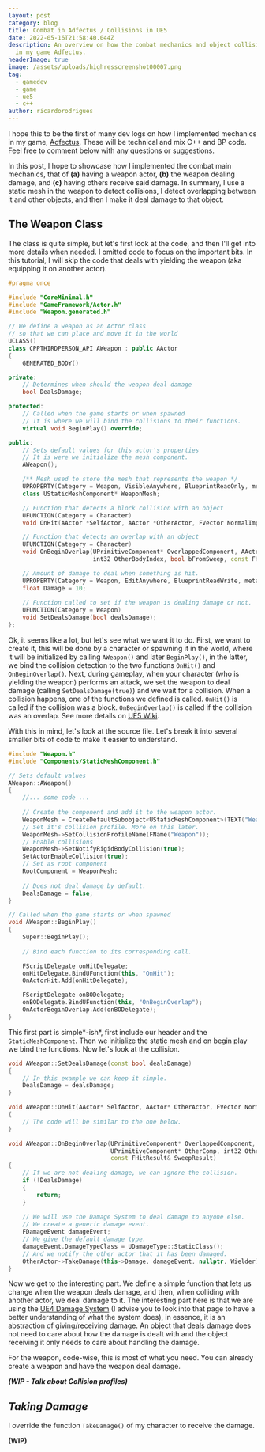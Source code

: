 ```yaml
---
layout: post
category: blog
title: Combat in Adfectus / Collisions in UE5
date: 2022-05-16T21:58:40.044Z
description: An overview on how the combat mechanics and object collisions work
  in my game Adfectus.
headerImage: true
image: /assets/uploads/highresscreenshot00007.png
tag:
  - gamedev
  - game
  - ue5
  - c++
author: ricardorodrigues
---
```

I hope this to be the first of many dev logs on how I implemented mechanics in my game, [Adfectus](<{{ site.url }}/projects/2021-07-27-adfectus/>). These will be technical and mix C++ and BP code. Feel free to comment below with any questions or suggestions.

In this post, I hope to showcase how I implemented the combat main mechanics, that of **(a)** having a weapon actor, **(b)** the weapon dealing damage, and **(c)** having others receive said damage. In summary, I use a static mesh in the weapon to detect collisions, I detect overlapping between it and other objects, and then I make it deal damage to that object.

## The Weapon Class

The class is quite simple, but let's first look at the code, and then I'll get into more details when needed. I omitted code to focus on the important bits. In this tutorial, I will skip the code that deals with yielding the weapon (aka equipping it on another actor).

```cpp
#pragma once

#include "CoreMinimal.h"
#include "GameFramework/Actor.h"
#include "Weapon.generated.h"

// We define a weapon as an Actor class 
// so that we can place and move it in the world
UCLASS()
class CPPTHIRDPERSON_API AWeapon : public AActor
{
	GENERATED_BODY()

private:
    // Determines when should the weapon deal damage
	bool DealsDamage;

protected:
	// Called when the game starts or when spawned
    // It is where we will bind the collisions to their functions.
	virtual void BeginPlay() override;

public:
	// Sets default values for this actor's properties
    // It is were we initialize the mesh component.
	AWeapon();

	/** Mesh used to store the mesh that represents the weapon */
	UPROPERTY(Category = Weapon, VisibleAnywhere, BlueprintReadOnly, meta = (AllowPrivateAccess = "true"))
	class UStaticMeshComponent* WeaponMesh;

    // Function that detects a block collision with an object
	UFUNCTION(Category = Character)
	void OnHit(AActor *SelfActor, AActor *OtherActor, FVector NormalImpulse, const FHitResult &Hit);

    // Function that detects an overlap with an object
	UFUNCTION(Category = Character)
	void OnBeginOverlap(UPrimitiveComponent* OverlappedComponent, AActor* OtherActor, UPrimitiveComponent* OtherComp,
	                    int32 OtherBodyIndex, bool bFromSweep, const FHitResult& SweepResult);

    // Amount of damage to deal when something is hit.
	UPROPERTY(Category = Weapon, EditAnywhere, BlueprintReadWrite, meta = (ClampMin = "0", UIMin = "0"))
	float Damage = 10;
    
    // Function called to set if the weapon is dealing damage or not.
	UFUNCTION(Category = Weapon)
	void SetDealsDamage(bool dealsDamage);
};
```

Ok, it seems like a lot, but let's see what we want it to do. First, we want to create it, this will be done by a character or spawning it in the world, where it will be initialized by calling `AWeapon()` and later `BeginPlay()`, in the latter, we bind the collision detection to the two functions `OnHit()` and `OnBeginOverlap()`. Next, during gameplay, when your character (who is yielding the weapon) performs an attack, we set the weapon to deal damage (calling `SetDealsDamage(true)`) and we wait for a collision. When a collision happens, one of the functions we defined is called. `OnHit()` is called if the collision was a block. `OnBeginOverlap()` is called if the collision was an overlap. See more details on [UE5 Wiki](https://docs.unrealengine.com/5.0/en-US/collision-in-unreal-engine---overview/).

With this in mind, let's look at the source file. Let's break it into several smaller bits of code to make it easier to understand.

```cpp
#include "Weapon.h"
#include "Components/StaticMeshComponent.h"

// Sets default values
AWeapon::AWeapon()
{
    //... some code ...
  
    // Create the component and add it to the weapon actor.
	WeaponMesh = CreateDefaultSubobject<UStaticMeshComponent>(TEXT("Weapon Mesh"));
    // Set it's collision profile. More on this later.
	WeaponMesh->SetCollisionProfileName(FName("Weapon"));
    // Enable collisions
	WeaponMesh->SetNotifyRigidBodyCollision(true);
	SetActorEnableCollision(true);
    // Set as root component
	RootComponent = WeaponMesh;
  
    // Does not deal damage by default.
	DealsDamage = false;
}

// Called when the game starts or when spawned
void AWeapon::BeginPlay()
{
	Super::BeginPlay();
  
    // Bind each function to its corresponding call.

	FScriptDelegate onHitDelegate;
	onHitDelegate.BindUFunction(this, "OnHit");
	OnActorHit.Add(onHitDelegate);

	FScriptDelegate onBODelegate;
	onBODelegate.BindUFunction(this, "OnBeginOverlap");
	OnActorBeginOverlap.Add(onBODelegate);
}
```

This first part is simple*\-ish*, first include our header and the `StaticMeshComponent`. Then we initialize the static mesh and on begin play we bind the functions. Now let's look at the collision.

```cpp
void AWeapon::SetDealsDamage(const bool dealsDamage)
{
    // In this example we can keep it simple.
	DealsDamage = dealsDamage;
}

void AWeapon::OnHit(AActor* SelfActor, AActor* OtherActor, FVector NormalImpulse, const FHitResult& Hit)
{
    // The code will be similar to the one below.
}

void AWeapon::OnBeginOverlap(UPrimitiveComponent* OverlappedComponent, AActor* OtherActor,
                             UPrimitiveComponent* OtherComp, int32 OtherBodyIndex, bool bFromSweep,
                             const FHitResult& SweepResult)
{
	// If we are not dealing damage, we can ignore the collision.
	if (!DealsDamage)
	{
		return;
	}
    
    // We will use the Damage System to deal damage to anyone else.
    // We create a generic damage event.
    FDamageEvent damageEvent;
    // We give the default damage type.
    damageEvent.DamageTypeClass = UDamageType::StaticClass();
    // And we notify the other actor that it has been damaged.
    OtherActor->TakeDamage(this->Damage, damageEvent, nullptr, Wielder);
}
```

Now we get to the interesting part. We define a simple function that lets us change when the weapon deals damage, and then, when colliding with another actor, we deal damage to it. The interesting part here is that we are using the [UE4 Damage System](https://www.unrealengine.com/en-US/blog/damage-in-ue4) (I advise you to look into that page to have a better understanding of what the system does), in essence, it is an abstraction of giving/receiving damage. An object that deals damage does not need to care about how the damage is dealt with and the object receiving it only needs to care about handling the damage.

For the weapon, code-wise, this is most of what you need. You can already create a weapon and have the weapon deal damage.

***(WIP - Talk about Collision profiles)***

## ***Taking Damage***

I override the function `TakeDamage()` of my character to receive the damage.

**(WIP)**